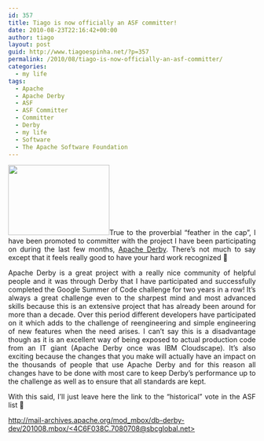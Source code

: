 ```yaml
---
id: 357
title: Tiago is now officially an ASF committer!
date: 2010-08-23T22:16:42+00:00
author: tiago
layout: post
guid: http://www.tiagoespinha.net/?p=357
permalink: /2010/08/tiago-is-now-officially-an-asf-committer/
categories:
  - my life
tags:
  - Apache
  - Apache Derby
  - ASF
  - ASF Committer
  - Committer
  - Derby
  - my life
  - Software
  - The Apache Software Foundation
---
```

<p style="text-align: justify;">
  <a href="http://www.tiagoespinha.net/wp-content/uploads/2010/08/derbylogo.jpg" rel="lightbox[357]" title="derbylogo"><img class="size-full wp-image-358 alignleft" title="derbylogo" src="http://www.tiagoespinha.net/wp-content/uploads/2010/08/derbylogo.jpg" alt="" width="206" height="143" /></a>True to the proverbial &#8220;feather in the cap&#8221;, I have been promoted to committer with the project I have been participating on during the last few months, <a href="http://db.apache.org/derby/" target="_blank">Apache Derby</a>. There&#8217;s not much to say except that it feels really good to have your hard work recognized 🙂
</p>

<p style="text-align: justify;">
  Apache Derby is a great project with a really nice community of helpful people and it was through Derby that I have participated and successfully completed the Google Summer of Code challenge for two years in a row! It&#8217;s always a great challenge even to the sharpest mind and most advanced skills because this is an extensive project that has already been around for more than a decade. Over this period different developers have participated on it which adds to the challenge of reengineering and simple engineering of new features when the need arises. I can&#8217;t say this is a disadvantage though as it is an excellent way of being exposed to actual production code from an IT giant (Apache Derby once was IBM Cloudscape). It&#8217;s also exciting because the changes that you make will actually have an impact on the thousands of people that use Apache Derby and for this reason all changes have to be done with most care to keep Derby&#8217;s performance up to the challenge as well as to ensure that all standards are kept.
</p>

<p style="text-align: justify;">
  With this said, I&#8217;ll just leave here the link to the &#8220;historical&#8221; vote in the ASF list 🙂
</p>

<p style="text-align: justify;">
  <a href="http://mail-archives.apache.org/mod_mbox/db-derby-dev/201008.mbox/%3C4C6F038C.7080708@sbcglobal.net%3E">http://mail-archives.apache.org/mod_mbox/db-derby-dev/201008.mbox/<4C6F038C.7080708@sbcglobal.net></a>
</p>